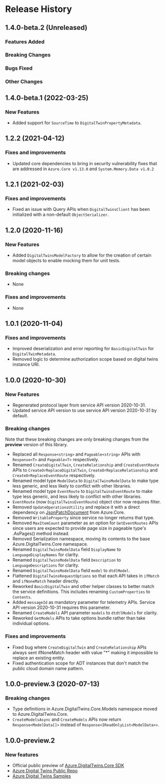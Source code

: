 # Release History

## 1.4.0-beta.2 (Unreleased)

### Features Added

### Breaking Changes

### Bugs Fixed

### Other Changes

## 1.4.0-beta.1 (2022-03-25)

### New Features

- Added support for `SourceTime` to `DigitalTwinPropertyMetadata`.

## 1.2.2 (2021-04-12)

### Fixes and improvements

- Updated core dependencies to bring in security vulnerability fixes that are addressed in `Azure.Core v1.13.0` and `System.Memory.Data v1.0.2`

## 1.2.1 (2021-02-03)

### Fixes and improvements

- Fixed an issue with Query APIs when `DigitalTwinsClient` has been initialized with a non-default `ObjectSerializer`.

## 1.2.0 (2020-11-16)

### New Features

- Added `DigitalTwinsModelFactory` to allow for the creation of certain model objects to enable mocking them for unit tests.

### Breaking changes

- None

### Fixes and improvements

- None

## 1.0.1 (2020-11-04)

### Fixes and improvements

- Improved deserialization and error reporting for `BasicDigitalTwin` for `DigitalTwinMetadata`.
- Removed logic to determine authorization scope based on digital twins instance URI.

## 1.0.0 (2020-10-30)

### New Features

- Regenerated protocol layer from service API version 2020-10-31.
- Updated service API version to use service API version 2020-10-31 by default.

### Breaking changes

Note that these breaking changes are only breaking changes from the **preview** version of this library.

- Replaced all `Response<string>` and `Pageable<string>` APIs with `Response<T>` and `Pageable<T>` respectively.
- Renamed `CreateDigitalTwin`, `CreateRelationship` and `CreateEventRoute` APIs to `CreateOrReplaceDigitalTwin`, `CreateOrReplaceRelationship` and `CreateOrReplaceEventRoute` respectively.
- Renamed model type `ModelData` to `DigitalTwinsModelData` to make type less generic, and less likely to conflict with other libraries.
- Renamed model type `EventRoute` to `DigitalTwinsEventRoute` to make type less generic, and less likely to conflict with other libraries.
- `EventRoute` (now `DigitalTwinsEventRoute`) object ctor now requires filter.
- Removed `UpdateOperationsUtility` and replace it with a direct dependency on [JsonPatchDocument](https://github.com/Azure/azure-sdk-for-net/blob/main/sdk/core/Azure.Core/src/JsonPatchDocument.cs) from Azure.Core.
- Removed `WritableProperty` since service no longer returns that type.
- Removed `MaxItemCount` parameter as an option for `GetEventRoutes` APIs since users are expected to provide page size in pageable type's .AsPages() method instead.
- Removed Serialization namespace, moving its contents to the base Azure.DigitalTwins.Core namespace.
- Renamed `DigitalTwinsModelData` field `DisplayName` to `LanguageDisplayNames` for clarity.
- Renamed `DigitalTwinsModelData` field `Description` to `LanguageDescriptions` for clarity.
- Renamed `DigitalTwinsModelData` field `model` to `dtdlModel`.
- Flattened `DigitalTwinsRequestOptions` so that each API takes in `ifMatch` and `ifNoneMatch` header directly.
- Reworked `BasicDigitalTwin` and other helper classes to better match the service definitions. This includes renaming `CustomProperties` to `Contents`.
- Added `messageId` as mandatory parameter for telemetry APIs. Service API version 2020-10-31 requires this parameter.
- Renamed `CreateModels` API parameter `models` to `dtdtlModels` for clarity.
- Reworked `GetModels` APIs to take options bundle rather than take individual options.

### Fixes and improvements

- Fixed bug where `CreateDigitalTwin` and `CreateRelationship` APIs always sent ifNoneMatch header with value "*" making it impossible to replace an existing entity.
- Fixed authentication scope for ADT instances that don't match the public cloud domain name pattern.

## 1.0.0-preview.3 (2020-07-13)

### Breaking changes

- Type definitions in Azure.DigitalTwins.Core.Models namespace moved to Azure.DigitalTwins.Core.
- `CreateModelsAsync` and `CreateModels` APIs now return `Response<ModelData[]>` instead of `Response<IReadOnlyList<ModelData>>`.

## 1.0.0-preview.2 

### New features

- Official public preview of [Azure.DigitalTwins.Core SDK](https://www.nuget.org/packages/Azure.DigitalTwins.Core)
- [Azure Digital Twins Public Repo](https://github.com/Azure/azure-sdk-for-net/tree/main/sdk/digitaltwins/Azure.DigitalTwins.Core)
- [Azure Digital Twins Samples](https://github.com/Azure/azure-sdk-for-net/tree/main/sdk/digitaltwins/Azure.DigitalTwins.Core/samples)

